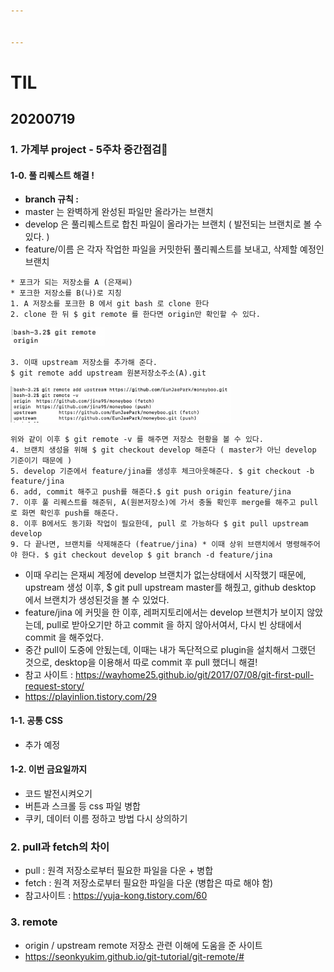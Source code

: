 ```yaml
---


---
```


<h1 id="til">TIL</h1>
<h2 id="section">20200719</h2>
<h3 id="가계부-project---5주차-중간점검🎈">1. 가계부 project - 5주차 중간점검🎈</h3>
<h4 id="풀-리퀘스트-해결-">1-0. 풀 리퀘스트 해결 !</h4>
<ul>
<li><strong>branch 규칙 :</strong></li>
<li>master 는 완벽하게 완성된 파일만 올라가는 브랜치</li>
<li>develop 은 풀리퀘스트로 합친 파일이 올라가는 브랜치 ( 발전되는 브랜치로 볼 수 있다. )</li>
<li>feature/이름 은 각자 작업한 파일을 커밋한뒤 풀리퀘스트를 보내고, 삭제할 예정인 브랜치</li>
</ul>
<pre><code>* 포크가 되는 저장소를 A (은재씨)
* 포크한 저장소를 B(나)로 지칭 
1. A 저장소를 포크한 B 에서 git bash 로 clone 한다
2. clone 한 뒤 $ git remote 를 한다면 origin만 확인할 수 있다. </code></pre>
<img src="https://github.com/jina95/TIL/blob/master/images/Daily/202007/git%20remote%20origin.png" width="30%">
<pre><code>3. 이때 upstream 저장소를 추가해 준다.
$ git remote add upstream 원본저장소주소(A).git </code></pre>
<img src="https://github.com/jina95/TIL/blob/master/images/Daily/202007/remote%20origin%20upstream.png" width="70%">
<pre><code>위와 같이 이후 $ git remote -v 를 해주면 저장소 현황을 볼 수 있다. 
4. 브랜치 생성을 위해 $ git checkout develop 해준다 ( master가 아닌 develop 기준이기 때문에 )
5. develop 기준에서 feature/jina를 생성후 체크아웃해준다. $ git checkout -b feature/jina
6. add, commit 해주고 push를 해준다.$ git push origin feature/jina
7. 이후 풀 리퀘스트를 해준뒤, A(원본저장소)에 가서 충돌 확인후 merge를 해주고 pull 로 화면 확인후 push를 해준다. 
8. 이후 B에서도 동기화 작업이 필요한데, pull 로 가능하다 $ git pull upstream develop 
9. 다 끝나면, 브랜치를 삭제해준다 (featrue/jina) * 이때 상위 브랜치에서 명령해주어야 한다. $ git checkout develop $ git branch -d feature/jina </code></pre>
<ul>
<li>이때 우리는 은재씨 계정에 develop 브랜치가 없는상태에서 시작했기 때문에, upstream 생성 이후, $ git pull upstream master를 해줬고, github desktop 에서 브랜치가 생성된것을 볼 수  있었다.</li>
<li>feature/jina 에 커밋을 한 이후, 레퍼지토리에서는 develop 브랜치가 보이지 않았는데, pull로 받아오기만 하고 commit 을 하지 않아서여서, 다시 빈 상태에서 commit 을 해주었다.</li>
<li>중간 pull이 도중에 안됬는데, 이때는 내가 독단적으로 plugin을 설치해서 그랬던 것으로, desktop을 이용해서 따로 commit 후 pull 했더니 해결!</li>
<li>참고 사이트 : <a href="https://wayhome25.github.io/git/2017/07/08/git-first-pull-request-story/">https://wayhome25.github.io/git/2017/07/08/git-first-pull-request-story/</a></li>
<li><a href="https://playinlion.tistory.com/29">https://playinlion.tistory.com/29</a></li>
</ul>
<h4 id="공통-css">1-1. 공통 CSS</h4>
<ul>
<li>추가 예정</li>
</ul>
<h4 id="이번-금요일까지">1-2. 이번 금요일까지</h4>
<ul>
<li>코드 발전시켜오기</li>
<li>버튼과 스크롤 등 css 파일 병합</li>
<li>쿠키, 데이터 이름 정하고 방법 다시 상의하기</li>
</ul>
<h3 id="pull과-fetch의-차이">2.  pull과 fetch의 차이</h3>
<ul>
<li>pull : 원격 저장소로부터 필요한 파일을 다운 + 병합</li>
<li>fetch : 원격 저장소로부터 필요한 파일을 다운 (병합은 따로 해야 함)</li>
<li>참고사이트 : <a href="https://yuja-kong.tistory.com/60">https://yuja-kong.tistory.com/60</a></li>
</ul>
<h3 id="remote">3. remote</h3>
<ul>
<li>origin / upstream remote 저장소 관련 이해에 도움을 준 사이트</li>
<li><a href="https://seonkyukim.github.io/git-tutorial/git-remote/#">https://seonkyukim.github.io/git-tutorial/git-remote/#</a></li>
</ul>

